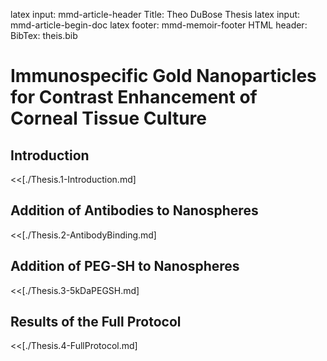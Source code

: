latex input:	mmd-article-header
Title:			Theo DuBose Thesis
latex input:	mmd-article-begin-doc
latex footer:	mmd-memoir-footer
HTML header:	<script type="text/javascript" src="file:///Users/Theo/MathJax/MathJax.js?config=TeX-AMS-MML_HTMLorMML"></script>
BibTex:			theis.bib

# Immunospecific Gold Nanoparticles for Contrast Enhancement of Corneal Tissue Culture #

## Introduction ##
<<[./Thesis.1-Introduction.md]
## Addition of Antibodies to Nanospheres ##
<<[./Thesis.2-AntibodyBinding.md]
## Addition of PEG-SH to Nanospheres ##
<<[./Thesis.3-5kDaPEGSH.md]
## Results of the Full Protocol ##
<<[./Thesis.4-FullProtocol.md]
